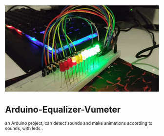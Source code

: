 ![photo](https://github.com/mertfozzy/Arduino-Equalizer-Vumeter/blob/main/GIF-201227_232539.gif?raw=true)

# Arduino-Equalizer-Vumeter

an Arduino project, can detect sounds and make animations according to sounds, with leds..
